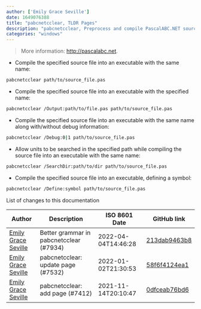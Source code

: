 ```yaml
---
author: ['Emily Grace Seville']
date: 1649076388
title: "pabcnetcclear, TLDR Pages"
description: "pabcnetcclear, Preprocess and compile PascalABC.NET source files."
categories: "windows"
---
```

> More information: <http://pascalabc.net>.

- Compile the specified source file into an executable with the same name:

```bash
pabcnetcclear path/to/source_file.pas
```

- Compile the specified source file into an executable with the specified name:

```bash
pabcnetcclear /Output:path/to/file.pas path/to/source_file.pas
```

- Compile the specified source file into an executable with the same name along with/without debug information:

```bash
pabcnetcclear /Debug:0|1 path/to/source_file.pas
```

- Allow units to be searched in the specified path while compiling the source file into an executable with the same name:

```bash
pabcnetcclear /SearchDir:path/to/dir path/to/source_file.pas
```

- Compile the specified source file into an executable, defining a symbol:

```bash
pabcnetcclear /Define:symbol path/to/source_file.pas
```
List of changes to this documentation


Author | Description | ISO 8601 Date | GitHub link
------|-----|-----|-----
[Emily Grace Seville](mailto:emilyseville7cf@gmail.com) | Better grammar in pabcnetcclear (#7934) | 2022-04-04T14:46:28 | [213dab9463b8](https://github.com/tldr-pages/tldr/commit/213dab9463b85be26988530de244b05c563c2bb4)
[Emily Grace Seville](mailto:emilyseville7cf@gmail.com) | pabcnetcclear: update page (#7532) | 2022-01-02T21:30:53 | [58f6f4124ea1](https://github.com/tldr-pages/tldr/commit/58f6f4124ea11f2e90a737dae4febfd62173146c)
[Emily Grace Seville](mailto:emilyseville7cf@gmail.com) | pabcnetcclear: add page (#7412) | 2021-11-14T20:10:47 | [0dfceab76bd6](https://github.com/tldr-pages/tldr/commit/0dfceab76bd62a5b5d34bc7c4979250f4ca19a7e)


